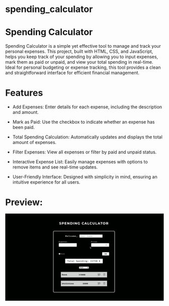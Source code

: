 # spending_calculator

<h1>Spending Calculator</h1>

Spending Calculator is a simple yet effective tool to manage and track your personal expenses. This project, built with HTML, CSS, and JavaScript, helps you keep track of your spending by allowing you to input expenses, mark them as paid or unpaid, and view your total spending in real-time. Ideal for personal budgeting or expense tracking, this tool provides a clean and straightforward interface for efficient financial management.

<h1>Features</h1>

<link>

- Add Expenses: Enter details for each expense, including the description and amount.

- Mark as Paid: Use the checkbox to indicate whether an expense has been paid.

- Total Spending Calculation: Automatically updates and displays the total amount of expenses.

- Filter Expenses: View all expenses or filter by paid and unpaid status.

- Interactive Expense List: Easily manage expenses with options to remove items and see real-time updates.

- User-Friendly Interface: Designed with simplicity in mind, ensuring an intuitive experience for all users.

</link>

<h1>Preview:</h1>

![](image.gif)
